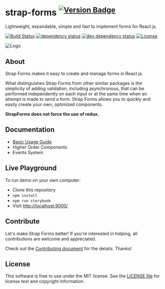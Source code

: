 # strap-forms <sup>[![Version Badge][npm-version-svg]][package-url]</sup>

Lightweight, expandable, simple and fast to implement forms for React.js.

[![Build Status][travis-svg]][travis-url]
[![dependency status][deps-svg]][deps-url]
[![dev dependency status][dev-deps-svg]][dev-deps-url]
[![License][license-image]][license-url]


![Logo](https://github.com/mkatanski/strap-forms/blob/master/logo.png)

## About

Strap Forms makes it easy to create and manage forms in React.js.

What distinguishes Strap Forms from other similar packages is the simplicity of adding validation, including asynchronous, that can be performed independently on each input or at the same time when an attempt is made to send a form. Strap Forms allows you to quickly and easily create your own, optimized components.

**StrapForms does not force the use of redux.**

## Documentation

- [Basic Usage Guide](https://github.com/mkatanski/strap-forms/wiki/Basic-Usage-Guide)
- Higher Order Components
- Events System

## Live Playground

To run demo on your own computer:

- Clone this repository
- `npm install`
- `npm run storybook`
- Visit [http://localhost:9000/](http://localhost:9000/)

## Contribute

Let's make Strap Forms better! If you're interested in helping, all contributions are welcome and appreciated.

Check out the [Contributing document](CONTRIBUTING) for the details. Thanks!


## License

This software is free to use under the MIT license.
See the [LICENSE file](LICENSE) for license text and copyright information.

[package-url]: https://npmjs.org/package/strap-forms
[npm-version-svg]: http://versionbadg.es/mkatanski/strap-forms.svg
[travis-svg]: https://travis-ci.org/mkatanski/strap-forms.svg
[travis-url]: https://travis-ci.org/mkatanski/strap-forms
[deps-svg]: https://david-dm.org/mkatanski/strap-forms.svg
[deps-url]: https://david-dm.org/mkatanski/strap-forms
[dev-deps-svg]: https://david-dm.org/mkatanski/strap-forms/dev-status.svg
[dev-deps-url]: https://david-dm.org/mkatanski/strap-forms#info=devDependencies
[license-image]: https://img.shields.io/badge/license-MIT-blue.svg
[license-url]: LICENSE
